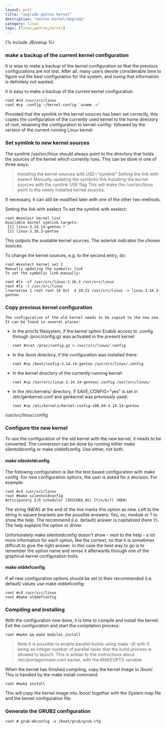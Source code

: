 ```yaml
---
layout: post
title: "upgrade gentoo kernel"
description: "Gentoo Kernel/Upgrade"
category: linux 
tags: [linux,gentoo,kernel]
---
```

{% include JB/setup %}

### make a backup of the current kernel configuration

It is wise to make a backup of the kernel configuration so that the previous
configurations are not lost. After all, many users devote considerable time to
figure out the best configuration for the system, and losing that information
is definitely not wanted.

It is easy to make a backup of the current kernel configuration:

    root #cd /usr/src/linux
    root #cp .config ~/kernel-config-`uname -r`

Provided that the symlink to the kernel sources has been set correctly, this
copies the configuration of the currently used kernel to the home directory of
root, renaming the configuration to kernel-config- followed by the version of
the current running Linux kernel.

### Set symlink to new kernel sources

The symlink /usr/src/linux should always point to the directory that holds the
sources of the kernel which currently runs. This can be done in one of three
ways:

>Installing the kernel sources with USE="symlink"
Setting the link with eselect
Manually updating the symbolic link
Installing the kernel sources with the symlink USE flag
This will make the /usr/src/linux point to the newly installed kernel sources.

If necessary, it can still be modified later with one of the other two methods.

Setting the link with eselect
To set the symlink with eselect:

    root #eselect kernel list
    Available kernel symlink targets:
     [1] linux-3.14.14-gentoo *
     [2] linux-3.16.3-gentoo

  This outputs the available kernel sources. The asterisk indicates the chosen
  sources.

  To change the kernel sources, e.g. to the second entry, do:

    root #eselect kernel set 2
    Manually updating the symbolic link
    To set the symbolic link manually:

    root #ln -sf /usr/src/linux-3.16.3 /usr/src/linux
    root #ls -l /usr/src/linux
    lrwxrwxrwx 1 root root 19 Oct  4 10:21 /usr/src/linux -> linux-3.16.3-gentoo
    
### Copy previous kernel configuration
    The configuration of the old kernel needs to be copied to the new one. It can be found in several places:

  * In the procfs filesystem, if the kernel option Enable access to .config
  through /proc/config.gz was activated in the present kernel:


        root #zcat /proc/config.gz > /usr/src/linux/.config


  * In the /boot directory, if the configuration was installed there:


        root #cp /boot/config-3.14.14-gentoo /usr/src/linux/.config

  * In the kernel directory of the currently-running kernel:


        root #cp /usr/src/linux-3.14.14-gentoo/.config /usr/src/linux/

  * In the /etc/kernels/ directory, if SAVE_CONFIG="yes" is set in
  /etc/genkernel.conf and genkernel was previously used:
    

        root #cp /etc/kernels/kernel-config-x86_64-3.14.14-gentoo
  /usr/src/linux/.config
    
### Configure the new kernel
  To use the configuration of the old kernel with the new kernel, it needs to
  be converted. The conversion can be done by running either make
  silentoldconfig or make olddefconfig. Use either, not both.

####  make silentoldconfig
  The following configuration is like the text based configuration with make
  config. For new configuration options, the user is asked for a decision. For
  example:

    root #cd /usr/src/linux
    root #make silentoldconfig
    Anticipatory I/O scheduler (IOSCHED_AS) [Y/n/m/?] (NEW)

  The string (NEW) at the end of the line marks this option as new. Left to the
  string in square brackets are the possible answers: Yes, no, module or ? to
  show the help. The recommend (i.e. default) answer is capitalized (here Y).
  The help explains the option or driver.

  Unfortunately make silentoldconfig doesn't show - next to the help - a lot
  more information for each option, like the context, so that it is sometimes
  difficult to give the right answer. In this case the best way to go is to
  remember the option name and revise it afterwards through one of the
  graphical kernel configuration tools.

#### make olddefconfig
  If all new configuration options should be set to their recommended (i.e.
  default) values use make olddefconfig:

    root #cd /usr/src/linux
    root #make olddefconfig

### Compiling and installing
With the configuration now done, it is time to compile and install the kernel.
Exit the configuration and start the compilation process:

    root #make && make modules_install

 >Note
 >It is possible to enable parallel builds using make -jX with X being an
 integer number of parallel tasks that the build process is allowed to launch.
 This is similar to the instructions about /etc/portage/make.conf earlier, with
 the MAKEOPTS variable.

 When the kernel has finished compiling, copy the kernel image to /boot/. This
 is handled by the make install command:

    root #make install

 This will copy the kernel image into /boot/ together with the System.map file
 and the kernel configuration file.

### Generate the GRUB2 configuration

    root # grub-mkconfig -o /boot/grub/grub.cfg
